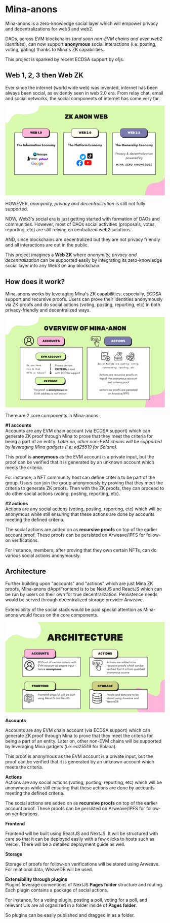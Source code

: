 # Mina-anons
Mina-anons is a zero-knowledge social layer which will empower privacy and decentralizations for web3 and web2.

DAOs, across EVM blockchains (*and soon non-EVM chains and even web2 identities*), can now support  **anonymous** social interactions (i.e:  posting, voting, gating) thanks to Mina's ZK capabilities.

This project is sparked by recent ECDSA support by o1js.

## Web 1, 2, 3 then Web ZK

Ever since the internet (world wide web) was invented, internet has been always been social, as evidently seen in web 2.0 era. From relay chat, email and social networks, the social components of internet has come very far.

![Mina-anons Web ZK](/slides/mina-anons%20zk-web.png)

HOWEVER, *anonymity, privacy and decentralization* is still not fully supported.

NOW, Web3's social era is just getting started with formation of DAOs and communities. However, most of DAOs social activities (proposals, votes, reporting, etc) are still relying on centralized web2 solutions. 

AND, since blockchains are decentralized but they are not privacy friendly and all interactions are out in the public. 
  
This project imagines a **Web ZK** where *anonymity, privacy and decentralization* can be supported easily by integrating its zero-knowledge social layer into any Web3 on any blockchain.

## How does it work?

Mina-anons works by leveraging Mina's ZK capabilities, especially, ECDSA support and recursive proofs. Users can prove their identities anonymously via ZK proofs and do social actions (voting, posting, reporting, etc) in both privacy-friendly and decentralized ways.

![Mina-anons Web ZK](/slides/mina-anons%20overview.png)

There are 2 core components in Mina-anons:

**#1 accounts**  
Accounts are any EVM chain account (via ECDSA support) which can generate ZK proof through Mina to prove that they meet the criteria for being a part of an entity.  _Later on, other non-EVM chains will be supported by leveraging Mina gadgets (i.e: ed25519 for Solana)._

This proof is  **anonymous**  as the EVM account is a private input, but the proof can be verified that it is generated by an unknown account which meets the criteria.  
  
For instance, a NFT community host can define criteria to be part of the group. Users can join the group anonymously by proving that they meet the criteria to generate ZK proofs. Then with the ZK proofs, they can proceed to do other social actions (voting, posting, reporting, etc).  
  
**#2 actions**  
Actions are any social actions (voting, posting, reporting, etc) which will be anonymous while still ensuring that these actions are done by accounts meeting the defined criteria.  
  
The social actions are added on as  **recursive proofs**  on top of the earlier account proof. These proofs can be persisted on Arweave/IPFS for follow-on verifications.  
  
For instance, members, after proving that they own certain NFTs, can do various social actions anonymously.

## Architecture

Further building upon "accounts" and "actions" which are just Mina ZK proofs, Mina-anons dApp/Frontend is to be NextJS and ReactJS which can be run by users on their own for true decentralization. Persistence needs would be served through decentralized storage provider Arweave.

Extensibility of the social stack would be paid special attention as Mina-anons would focus on the core components.

![Mina-anons Web ZK](/slides/mina-anons%20architecture.png)

**Accounts**

Accounts are any EVM chain account (via ECDSA support) which can generate ZK proof through Mina to prove that they meet the criteria for being a part of an entity. Later on, other non-EVM chains will be supported by leveraging Mina gadgets (i.e: ed25519 for Solana).
  
This proof is anonymous as the EVM account is a private input, but the proof can be verified that it is generated by an unknown account which meets the criteria.  
  
**Actions**  
Actions are any social actions (voting, posting, reporting, etc) which will be anonymous while still ensuring that these actions are done by accounts meeting the defined criteria.  
  
The social actions are added on as  **recursive proofs**  on top of the earlier account proof. These proofs can be persisted on Arweave/IPFS for follow-on verifications.

**Frontend**

Frontend will be built using ReactJS and NextJS. It will be structured with care so that it can be deployed easily with a few clicks to hosts such as Vercel. There will be a detailed deployment guide as well.  
  
**Storage**

Storage of proofs for follow-on verifications will be stored using Arweave. For relational data, WeaveDB will be used.  
  
**Extensibility through plugins**  
Plugins leverage conventions of NextJS  **Pages folder**  structure and routing. Each plugin contains a package of social actions.  
  
For instance, for a voting plugin, posting a poll, voting for a poll, and relevant UIs are all organized in a folder inside of  **Pages folder**.  
  
So plugins can be easily published and dragged in as a folder.